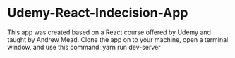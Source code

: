 # Udemy-React-Indecision-App
This app was created based on a React course offered by Udemy and taught by Andrew Mead. Clone the app on to your machine, open a terminal window, and use this command: yarn run dev-server 
